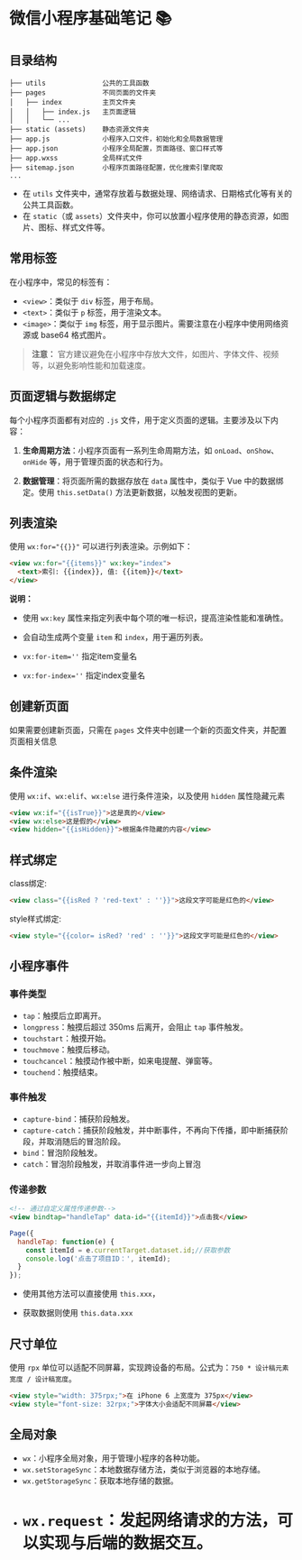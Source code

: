 # 微信小程序基础笔记 📚

## 目录结构

```
├── utils              公共的工具函数
├── pages              不同页面的文件夹
│   ├── index          主页文件夹
│   │   ├── index.js   主页面逻辑
│   │   └── ...
├── static (assets)    静态资源文件夹
├── app.js             小程序入口文件，初始化和全局数据管理
├── app.json           小程序全局配置，页面路径、窗口样式等
├── app.wxss           全局样式文件
├── sitemap.json       小程序页面路径配置，优化搜索引擎爬取
...
```

- 在 `utils` 文件夹中，通常存放着与数据处理、网络请求、日期格式化等有关的公共工具函数。
- 在 `static`（或 `assets`）文件夹中，你可以放置小程序使用的静态资源，如图片、图标、样式文件等。

## 常用标签

在小程序中，常见的标签有：

- `<view>`：类似于 `div` 标签，用于布局。
- `<text>`：类似于 `p` 标签，用于渲染文本。
- `<image>`：类似于 `img` 标签，用于显示图片。需要注意在小程序中使用网络资源或 base64 格式图片。

> **注意：** 官方建议避免在小程序中存放大文件，如图片、字体文件、视频等，以避免影响性能和加载速度。

## 页面逻辑与数据绑定

每个小程序页面都有对应的 `.js` 文件，用于定义页面的逻辑。主要涉及以下内容：

1. **生命周期方法**：小程序页面有一系列生命周期方法，如 `onLoad`、`onShow`、`onHide` 等，用于管理页面的状态和行为。

2. **数据管理**：将页面所需的数据存放在 `data` 属性中，类似于 Vue 中的数据绑定。使用 `this.setData()` 方法更新数据，以触发视图的更新。

## 列表渲染

使用 `wx:for="{{}}"` 可以进行列表渲染。示例如下：

```html
<view wx:for="{{items}}" wx:key="index">
  <text>索引: {{index}}, 值: {{item}}</text>
</view>
```

**说明：**

- 使用 `wx:key` 属性来指定列表中每个项的唯一标识，提高渲染性能和准确性。

- 会自动生成两个变量 `item` 和 `index`，用于遍历列表。

- `vx:for-item=''` 指定item变量名

- `vx:for-index=''` 指定index变量名

## 创建新页面

如果需要创建新页面，只需在 `pages` 文件夹中创建一个新的页面文件夹，并配置页面相关信息

## 条件渲染

使用 `wx:if`、`wx:elif`、`wx:else` 进行条件渲染，以及使用 `hidden` 属性隐藏元素

```html
<view wx:if="{{isTrue}}">这是真的</view>
<view wx:else>这是假的</view>
<view hidden="{{isHidden}}">根据条件隐藏的内容</view>
```

## 样式绑定

class绑定:

```html
<view class="{{isRed ? 'red-text' : ''}}">这段文字可能是红色的</view>
```

style样式绑定:

```html
<view style="{{color= isRed? 'red' : ''}}">这段文字可能是红色的</view>
```



## 小程序事件

### 事件类型

- `tap`：触摸后立即离开。
- `longpress`：触摸后超过 350ms 后离开，会阻止 `tap` 事件触发。
- `touchstart`：触摸开始。
- `touchmove`：触摸后移动。
- `touchcancel`：触摸动作被中断，如来电提醒、弹窗等。
- `touchend`：触摸结束。

### 事件触发

- `capture-bind`：捕获阶段触发。
- `capture-catch`：捕获阶段触发，并中断事件，不再向下传播，即中断捕获阶段，并取消随后的冒泡阶段。
- `bind`：冒泡阶段触发。
- `catch`：冒泡阶段触发，并取消事件进一步向上冒泡


### 传递参数

```html
<!-- 通过自定义属性传递参数-->
<view bindtap="handleTap" data-id="{{itemId}}">点击我</view>
```

```js
Page({
  handleTap: function(e) {
    const itemId = e.currentTarget.dataset.id;//获取参数
    console.log('点击了项目ID：', itemId);
  }
});
```

- 使用其他方法可以直接使用 `this.xxx`，

- 获取数据则使用 `this.data.xxx`

## 尺寸单位

使用 `rpx` 单位可以适配不同屏幕，实现跨设备的布局。公式为：`750 * 设计稿元素宽度 / 设计稿宽度`。

```html
<view style="width: 375rpx;">在 iPhone 6 上宽度为 375px</view>
<view style="font-size: 32rpx;">字体大小会适配不同屏幕</view>
```

## 全局对象

- `wx`：小程序全局对象，用于管理小程序的各种功能。
- `wx.setStorageSync`：本地数据存储方法，类似于浏览器的本地存储。
- `wx.getStorageSync`：获取本地存储的数据。
- # `wx.request`：发起网络请求的方法，可以实现与后端的数据交互。
